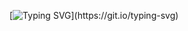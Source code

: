 [![Typing SVG](https://readme-typing-svg.herokuapp.com/?color=7b2cbf&size=35&center=true&vCenter=true&width=1000&lines=Admin-DashBoard,)](https://git.io/typing-svg)
